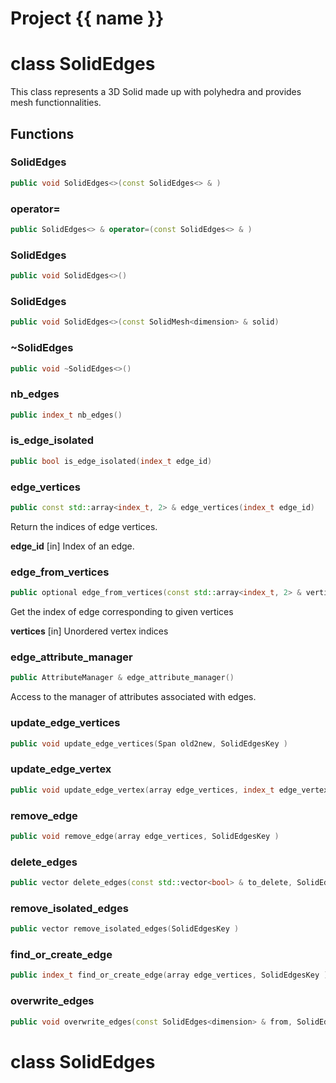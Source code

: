 <script setup>
import {useRoute} from 'vitepress'
const {path} = useRoute()
const tokens = path.split('/')
const words = tokens[2].split('-');
for (let i = 0; i < words.length; i++) {
    words[i] = words[i].charAt(0).toUpperCase() + words[i].slice(1);
    words[i] = words[i].replace('geode', 'Geode')
}
const name = words.join('-');
</script>
# Project {{ name }}

# class SolidEdges


 This class represents a 3D Solid made up with polyhedra and provides mesh functionnalities.



## Functions

### SolidEdges

```cpp
public void SolidEdges<>(const SolidEdges<> & )
```


### operator=

```cpp
public SolidEdges<> & operator=(const SolidEdges<> & )
```


### SolidEdges

```cpp
public void SolidEdges<>()
```


### SolidEdges

```cpp
public void SolidEdges<>(const SolidMesh<dimension> & solid)
```


### ~SolidEdges

```cpp
public void ~SolidEdges<>()
```


### nb_edges

```cpp
public index_t nb_edges()
```


### is_edge_isolated

```cpp
public bool is_edge_isolated(index_t edge_id)
```


### edge_vertices

```cpp
public const std::array<index_t, 2> & edge_vertices(index_t edge_id)
```


 Return the indices of edge vertices.

**edge_id** [in] Index of an edge.

### edge_from_vertices

```cpp
public optional edge_from_vertices(const std::array<index_t, 2> & vertices)
```


 Get the index of edge corresponding to given vertices

**vertices** [in] Unordered vertex indices

### edge_attribute_manager

```cpp
public AttributeManager & edge_attribute_manager()
```


 Access to the manager of attributes associated with edges.

### update_edge_vertices

```cpp
public void update_edge_vertices(Span old2new, SolidEdgesKey )
```


### update_edge_vertex

```cpp
public void update_edge_vertex(array edge_vertices, index_t edge_vertex_id, index_t new_vertex_id, SolidEdgesKey )
```


### remove_edge

```cpp
public void remove_edge(array edge_vertices, SolidEdgesKey )
```


### delete_edges

```cpp
public vector delete_edges(const std::vector<bool> & to_delete, SolidEdgesKey )
```


### remove_isolated_edges

```cpp
public vector remove_isolated_edges(SolidEdgesKey )
```


### find_or_create_edge

```cpp
public index_t find_or_create_edge(array edge_vertices, SolidEdgesKey )
```


### overwrite_edges

```cpp
public void overwrite_edges(const SolidEdges<dimension> & from, SolidEdgesKey )
```




# class SolidEdges


